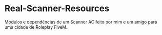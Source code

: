 # Real-Scanner-Resources
Módulos e dependências de um Scanner AC feito por mim e um amigo para uma cidade de Roleplay FiveM.
